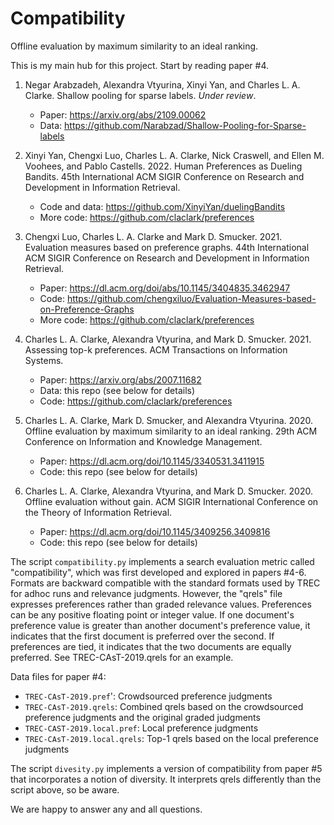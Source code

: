 # Compatibility
Offline evaluation by maximum similarity to an ideal ranking.

This is my main hub for this project. Start by reading paper #4.

1) Negar Arabzadeh, Alexandra Vtyurina, Xinyi Yan, and Charles L. A. Clarke.
   Shallow pooling for sparse labels. *Under review*.
     * Paper: https://arxiv.org/abs/2109.00062
     * Data: https://github.com/Narabzad/Shallow-Pooling-for-Sparse-labels

3) Xinyi Yan, Chengxi Luo, Charles L. A. Clarke, Nick Craswell, and Ellen M. Voohees, and Pablo Castells. 2022.
   Human Preferences as Dueling Bandits.
   45th International ACM SIGIR Conference on Research and Development in Information Retrieval.
     * Code and data: https://github.com/XinyiYan/duelingBandits
     * More code: https://github.com/claclark/preferences

3) Chengxi Luo, Charles L. A. Clarke and Mark D. Smucker. 2021.
   Evaluation measures based on preference graphs.
   44th International ACM SIGIR Conference on Research and Development in Information Retrieval.
     * Paper: https://dl.acm.org/doi/abs/10.1145/3404835.3462947
     * Code: https://github.com/chengxiluo/Evaluation-Measures-based-on-Preference-Graphs
     * More code: https://github.com/claclark/preferences

4) Charles L. A. Clarke, Alexandra Vtyurina, and Mark D. Smucker. 2021.
   Assessing top-k preferences.
   ACM Transactions on Information Systems.
     * Paper: https://arxiv.org/abs/2007.11682
     * Data: this repo (see below for details)
     * Code: https://github.com/claclark/preferences

5) Charles L. A. Clarke, Mark D. Smucker, and Alexandra Vtyurina. 2020.
   Offline evaluation by maximum similarity to an ideal ranking.
   29th ACM Conference on Information and Knowledge Management.
     * Paper: https://dl.acm.org/doi/10.1145/3340531.3411915
     * Code: this repo (see below for details)

6) Charles L. A. Clarke, Alexandra Vtyurina, and Mark D. Smucker. 2020.
   Offline evaluation without gain.
   ACM SIGIR International Conference on the Theory of Information Retrieval.
     * Paper: https://dl.acm.org/doi/10.1145/3409256.3409816
     * Code: this repo (see below for details)
   
The script ``compatibility.py`` implements a search evaluation metric called "compatibility", which was first developed and explored in papers #4-6.
Formats are backward compatible with the standard formats used by TREC for adhoc runs and relevance judgments.
However, the "qrels" file expresses preferences rather than graded relevance values.
Preferences can be any positive floating point or integer value.
If one document's preference value is greater than another document's preference value, it indicates that the first document is preferred over the second.
If preferences are tied, it indicates that the two documents are equally preferred.
See TREC-CAsT-2019.qrels for an example.

Data files for paper #4:
* ``TREC-CAsT-2019.pref``': Crowdsourced preference judgments
* ``TREC-CAsT-2019.qrels``: Combined qrels based on the crowdsourced preference judgments and the original graded judgments
* ``TREC-CAST-2019.local.pref``: Local preference judgments
* ``TREC-CAsT-2019.local.qrels``: Top-1 qrels based on the local preference judgments

The script ``divesity.py`` implements a version of compatibility from paper #5 that incorporates a notion of diversity.
It interprets qrels differently than the script above, so be aware.

We are happy to answer any and all questions.

